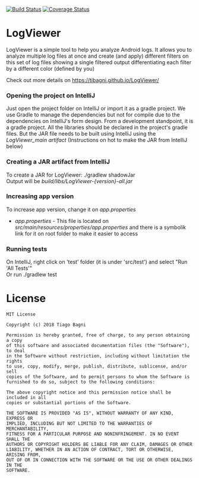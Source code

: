 [![Build Status](https://travis-ci.org/tibagni/LogViewer.svg?branch=master)](https://travis-ci.org/tibagni/LogViewer)
[![Coverage Status](https://coveralls.io/repos/github/tibagni/LogViewer/badge.svg?branch=master)](https://coveralls.io/github/tibagni/LogViewer?branch=master)
# LogViewer
LogViewer is a simple tool to help you analyze Android logs.
It allows you to analyze multiple log files at once and create (and apply) different filters on this set of log files showing a single filtered output differentiating each filter by a different color (defined by you)

Check out more details on https://tibagni.github.io/LogViewer/

### Opening the project on IntelliJ
Just open the project folder on IntelliJ or import it as a gradle project. We use Gradle to manage the dependencies but not for compile due to the dependencies on IntelliJ's form design.
From a development standpoint, it is a gradle project. All the libraries should be declared in the project's gradle files. But the JAR file needs to be built using IntelliJ using the *LogViewer_main artifact* (Instructions on hot to make the JAR from IntelliJ below)

### Creating a JAR artifact from IntelliJ
To create a JAR for LogViewer:
./gradlew shadowJar\
Output will be *build/libs/LogViewer-{version}-all.jar*

### Increasing app version
To increase app version, change it on _app.properties_
* _app.properties_ - This file is located on _src/main/resources/properties/app.properties_ and there is a symbolik link for it on root folder to make it easier to access

### Running tests
On IntelliJ, right click on 'test' folder (it is under 'src/test') and select "Run 'All Tests'"\
Or run ./gradlew test

# License
```
MIT License

Copyright (c) 2018 Tiago Bagni

Permission is hereby granted, free of charge, to any person obtaining a copy
of this software and associated documentation files (the "Software"), to deal
in the Software without restriction, including without limitation the rights
to use, copy, modify, merge, publish, distribute, sublicense, and/or sell
copies of the Software, and to permit persons to whom the Software is
furnished to do so, subject to the following conditions:

The above copyright notice and this permission notice shall be included in all
copies or substantial portions of the Software.

THE SOFTWARE IS PROVIDED "AS IS", WITHOUT WARRANTY OF ANY KIND, EXPRESS OR
IMPLIED, INCLUDING BUT NOT LIMITED TO THE WARRANTIES OF MERCHANTABILITY,
FITNESS FOR A PARTICULAR PURPOSE AND NONINFRINGEMENT. IN NO EVENT SHALL THE
AUTHORS OR COPYRIGHT HOLDERS BE LIABLE FOR ANY CLAIM, DAMAGES OR OTHER
LIABILITY, WHETHER IN AN ACTION OF CONTRACT, TORT OR OTHERWISE, ARISING FROM,
OUT OF OR IN CONNECTION WITH THE SOFTWARE OR THE USE OR OTHER DEALINGS IN THE
SOFTWARE.
```
